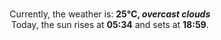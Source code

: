 <p  align="center"><br/>Currently, the weather is: <b> 25°C, <i>overcast clouds</i></b></br>Today, the sun rises at <b>05:34</b> and sets at <b>18:59</b>.</p>